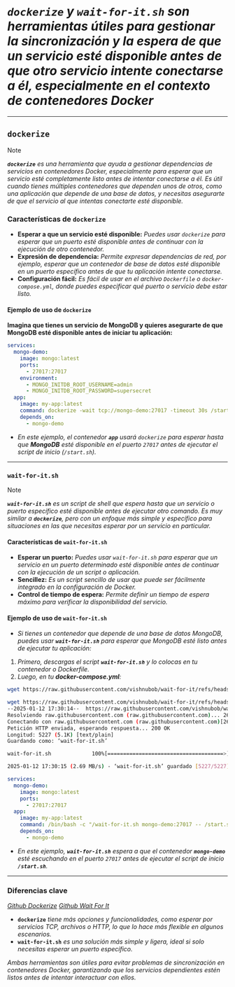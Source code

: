 # ***`dockerize`** y **`wait-for-it.sh`** son herramientas útiles para gestionar la sincronización y la espera de que un servicio esté disponible antes de que otro servicio intente conectarse a él, especialmente en el contexto de contenedores Docker*

---

## **`dockerize`**

> [!NOTE]
> ***`dockerize`** es una herramienta que ayuda a gestionar dependencias de servicios en contenedores Docker, especialmente para esperar que un servicio esté completamente listo antes de intentar conectarse a él. Es útil cuando tienes múltiples contenedores que dependen unos de otros, como una aplicación que depende de una base de datos, y necesitas asegurarte de que el servicio al que intentas conectarte esté disponible.*

### **Características de `dockerize`**

- **Esperar a que un servicio esté disponible:** *Puedes usar `dockerize` para esperar que un puerto esté disponible antes de continuar con la ejecución de otro contenedor.*
- **Expresión de dependencia:** *Permite expresar dependencias de red, por ejemplo, esperar que un contenedor de base de datos esté disponible en un puerto específico antes de que tu aplicación intente conectarse.*
- **Configuración fácil:** *Es fácil de usar en el archivo `Dockerfile` o `docker-compose.yml`, donde puedes especificar qué puerto o servicio debe estar listo.*

#### **Ejemplo de uso de `dockerize`**

**Imagina que tienes un servicio de MongoDB y quieres asegurarte de que MongoDB esté disponible antes de iniciar tu aplicación:**

```yaml
services:
  mongo-demo:
    image: mongo:latest
    ports:
      - 27017:27017
    environment:
      - MONGO_INITDB_ROOT_USERNAME=admin
      - MONGO_INITDB_ROOT_PASSWORD=supersecret
  app:
    image: my-app:latest
    command: dockerize -wait tcp://mongo-demo:27017 -timeout 30s /start.sh
    depends_on:
      - mongo-demo
```

- *En este ejemplo, el contenedor **`app`** usará `dockerize` para esperar hasta que **MongoDB** esté disponible en el puerto `27017` antes de ejecutar el script de inicio (`/start.sh`).*

---

### **`wait-for-it.sh`**

> [!NOTE]
> ***`wait-for-it.sh`** es un script de shell que espera hasta que un servicio o puerto específico esté disponible antes de ejecutar otro comando. Es muy similar a **`dockerize`**, pero con un enfoque más simple y específico para situaciones en las que necesitas esperar por un servicio en particular.*

#### **Características de `wait-for-it.sh`**

- **Esperar un puerto:** *Puedes usar `wait-for-it.sh` para esperar que un servicio en un puerto determinado esté disponible antes de continuar con la ejecución de un script o aplicación.*
- **Sencillez:** *Es un script sencillo de usar que puede ser fácilmente integrado en la configuración de Docker.*
- **Control de tiempo de espera:** *Permite definir un tiempo de espera máximo para verificar la disponibilidad del servicio.*

#### **Ejemplo de uso de `wait-for-it.sh`**

- *Si tienes un contenedor que depende de una base de datos MongoDB, puedes usar **`wait-for-it.sh`** para esperar que MongoDB esté listo antes de ejecutar tu aplicación:*

1. *Primero, descargas el script **`wait-for-it.sh`** y lo colocas en tu contenedor o Dockerfile.*
2. *Luego, en tu **docker-compose.yml**:*

```bash
wget https://raw.githubusercontent.com/vishnubob/wait-for-it/refs/heads/master/wait-for-it.sh
```

```bash
wget https://raw.githubusercontent.com/vishnubob/wait-for-it/refs/heads/master/wait-for-it.sh
--2025-01-12 17:30:14--  https://raw.githubusercontent.com/vishnubob/wait-for-it/refs/heads/master/wait-for-it.sh
Resolviendo raw.githubusercontent.com (raw.githubusercontent.com)... 2606:50c0:8000::154, 2606:50c0:8003::154, 2606:50c0:8001::154, ...
Conectando con raw.githubusercontent.com (raw.githubusercontent.com)[2606:50c0:8000::154]:443... conectado.
Petición HTTP enviada, esperando respuesta... 200 OK
Longitud: 5227 (5.1K) [text/plain]
Guardando como: ‘wait-for-it.sh’

wait-for-it.sh             100%[=====================================>]   5.10K  --.-KB/s    en 0.002s  

2025-01-12 17:30:15 (2.69 MB/s) - ‘wait-for-it.sh’ guardado [5227/5227]
```

```yaml
services:
  mongo-demo:
    image: mongo:latest
    ports:
      - 27017:27017
  app:
    image: my-app:latest
    command: /bin/bash -c "/wait-for-it.sh mongo-demo:27017 -- /start.sh"
    depends_on:
      - mongo-demo
```

- *En este ejemplo, **`wait-for-it.sh`** espera a que el contenedor **`mongo-demo`** esté escuchando en el puerto `27017` antes de ejecutar el script de inicio **`/start.sh`**.*

---

### **Diferencias clave**

*[Github Dockerize](https://github.com/jwilder/dockerize "https://github.com/jwilder/dockerize")*
*[Github Wait For It](https://github.com/vishnubob/wait-for-it "https://github.com/vishnubob/wait-for-it")*

- **`dockerize`** *tiene más opciones y funcionalidades, como esperar por servicios TCP, archivos o HTTP, lo que lo hace más flexible en algunos escenarios.*
- **`wait-for-it.sh`** *es una solución más simple y ligera, ideal si solo necesitas esperar un puerto específico.*

*Ambas herramientas son útiles para evitar problemas de sincronización en contenedores Docker, garantizando que los servicios dependientes estén listos antes de intentar interactuar con ellos.*
